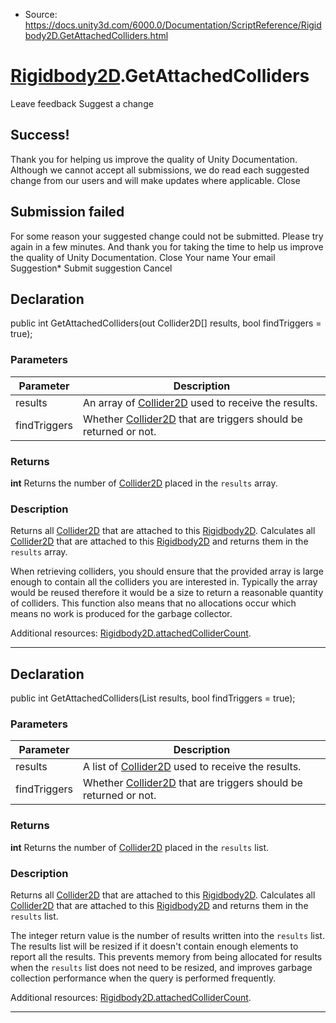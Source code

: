 * Source: https://docs.unity3d.com/6000.0/Documentation/ScriptReference/Rigidbody2D.GetAttachedColliders.html

#  [Rigidbody2D](https://docs.unity3d.com/6000.0/Documentation/ScriptReference/Rigidbody2D.html).GetAttachedColliders
Leave feedback
Suggest a change
## Success!
Thank you for helping us improve the quality of Unity Documentation. Although we cannot accept all submissions, we do read each suggested change from our users and will make updates where applicable.
Close
## Submission failed
For some reason your suggested change could not be submitted. Please <a>try again</a> in a few minutes. And thank you for taking the time to help us improve the quality of Unity Documentation.
Close
Your name Your email Suggestion* Submit suggestion
Cancel
## Declaration
public int GetAttachedColliders(out Collider2D[] results, bool findTriggers = true); 
### Parameters
Parameter | Description  
---|---  
results | An array of [Collider2D](https://docs.unity3d.com/6000.0/Documentation/ScriptReference/Collider2D.html) used to receive the results.  
findTriggers | Whether [Collider2D](https://docs.unity3d.com/6000.0/Documentation/ScriptReference/Collider2D.html) that are triggers should be returned or not.  
### Returns
**int** Returns the number of [Collider2D](https://docs.unity3d.com/6000.0/Documentation/ScriptReference/Collider2D.html) placed in the `results` array. 
### Description
Returns all [Collider2D](https://docs.unity3d.com/6000.0/Documentation/ScriptReference/Collider2D.html) that are attached to this [Rigidbody2D](https://docs.unity3d.com/6000.0/Documentation/ScriptReference/Rigidbody2D.html).
Calculates all [Collider2D](https://docs.unity3d.com/6000.0/Documentation/ScriptReference/Collider2D.html) that are attached to this [Rigidbody2D](https://docs.unity3d.com/6000.0/Documentation/ScriptReference/Rigidbody2D.html) and returns them in the `results` array.  
  
When retrieving colliders, you should ensure that the provided array is large enough to contain all the colliders you are interested in. Typically the array would be reused therefore it would be a size to return a reasonable quantity of colliders. This function also means that no allocations occur which means no work is produced for the garbage collector.  
  
Additional resources: [Rigidbody2D.attachedColliderCount](https://docs.unity3d.com/6000.0/Documentation/ScriptReference/Rigidbody2D-attachedColliderCount.html).
* * *
## Declaration
public int GetAttachedColliders(List<Collider2D> results, bool findTriggers = true); 
### Parameters
Parameter | Description  
---|---  
results | A list of [Collider2D](https://docs.unity3d.com/6000.0/Documentation/ScriptReference/Collider2D.html) used to receive the results.  
findTriggers | Whether [Collider2D](https://docs.unity3d.com/6000.0/Documentation/ScriptReference/Collider2D.html) that are triggers should be returned or not.  
### Returns
**int** Returns the number of [Collider2D](https://docs.unity3d.com/6000.0/Documentation/ScriptReference/Collider2D.html) placed in the `results` list. 
### Description
Returns all [Collider2D](https://docs.unity3d.com/6000.0/Documentation/ScriptReference/Collider2D.html) that are attached to this [Rigidbody2D](https://docs.unity3d.com/6000.0/Documentation/ScriptReference/Rigidbody2D.html).
Calculates all [Collider2D](https://docs.unity3d.com/6000.0/Documentation/ScriptReference/Collider2D.html) that are attached to this [Rigidbody2D](https://docs.unity3d.com/6000.0/Documentation/ScriptReference/Rigidbody2D.html) and returns them in the `results` list.  
  
The integer return value is the number of results written into the `results` list. The results list will be resized if it doesn't contain enough elements to report all the results. This prevents memory from being allocated for results when the `results` list does not need to be resized, and improves garbage collection performance when the query is performed frequently.  
  
Additional resources: [Rigidbody2D.attachedColliderCount](https://docs.unity3d.com/6000.0/Documentation/ScriptReference/Rigidbody2D-attachedColliderCount.html).
* * *
